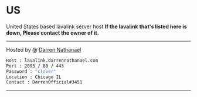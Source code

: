 # US
United States based lavalink server host
**If the lavalink that's listed here is down, Please contact the owner of it.**

---
Hosted by @ [Darren Nathanael](https://darrennathanael.com)
```bash
Host : lavalink.darrennathanael.com
Port : 2095 / 80 / 443
Password : "clover"
Location : Chicago IL
Contact : DarrenOfficial#3451
```
---

